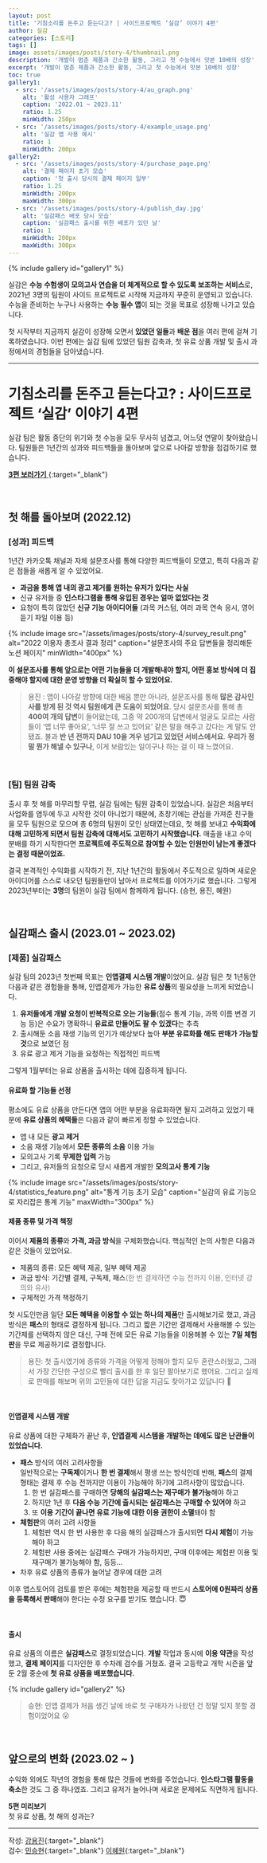 ```yaml
---
layout: post
title: '기침소리를 돈주고 듣는다고? | 사이드프로젝트 ‘실감’ 이야기 4편'
author: 실감
categories: [스토리]
tags: []
image: assets/images/posts/story-4/thumbnail.png
description: '개발이 멈춘 제품과 간소한 활동, 그리고 첫 수능에서 맛본 10배의 성장'
excerpt: '개발이 멈춘 제품과 간소한 활동, 그리고 첫 수능에서 맛본 10배의 성장'
toc: true
gallery1:
  - src: '/assets/images/posts/story-4/au_graph.png'
    alt: '활성 사용자 그래프'
    caption: '2022.01 ~ 2023.11'
    ratio: 1.25
    minWidth: 250px
  - src: '/assets/images/posts/story-4/example_usage.png'
    alt: '실감 앱 사용 예시'
    ratio: 1
    minWidth: 200px
gallery2:
  - src: '/assets/images/posts/story-4/purchase_page.png'
    alt: '결제 페이지 초기 모습'
    caption: '첫 출시 당시의 결제 페이지 일부'
    ratio: 1.25
    minWidth: 200px
    maxWidth: 300px
  - src: '/assets/images/posts/story-4/publish_day.jpg'
    alt: '실감패스 배포 당시 모습'
    caption: '실감패스 출시를 위한 배포가 있던 날'
    ratio: 1
    minWidth: 200px
    maxWidth: 300px
---
```


{% include gallery id="gallery1" %}

실감은 **수능 수험생이 모의고사 연습을 더 체계적으로 할 수 있도록 보조하는 서비스**로, 2021년 3명의 팀원이 사이드 프로젝트로 시작해 지금까지 꾸준히 운영되고 있습니다. 수능을 준비하는 누구나 사용하는 **수능 필수 앱**이 되는 것을 목표로 성장해 나가고 있습니다.

첫 시작부터 지금까지 실감이 성장해 오면서 **있었던 일들**과 **배운 점**을 여러 편에 걸쳐 기록하였습니다. 이번 편에는 실감 팀에 있었던 팀원 감축과, 첫 유료 상품 개발 및 출시 과정에서의 경험들을 담아냈습니다.

---

# 기침소리를 돈주고 듣는다고? : 사이드프로젝트 ‘실감’ 이야기 4편

실감 팀은 활동 중단의 위기와 첫 수능을 모두 무사히 넘겼고, 어느덧 연말이 찾아왔습니다. 팀원들은 1년간의 성과와 피드백들을 돌아보며 앞으로 나아갈 방향을 점검하기로 했습니다.

[**3편 보러가기** ](https://blog.silgam.app/story-3){:target="\_blank"}

<br>

## 첫 해를 돌아보며 (2022.12)

### [성과] 피드백

1년간 카카오톡 채널과 자체 설문조사를 통해 다양한 피드백들이 모였고, 특히 다음과 같은 점들을 새롭게 알 수 있었어요.

- **과금을 통해 앱 내의 광고 제거를 원하는 유저가 있다는 사실**
- 신규 유저들 중 **인스타그램을 통해 유입된 경우는 얼마 없었다는 것**
- 요청이 특히 많았던 **신규 기능 아이디어들** (과목 커스텀, 여러 과목 연속 응시, 영어듣기 파일 이용 등)

{% include image src="/assets/images/posts/story-4/survey_result.png" alt="2022 이용자 총조사 결과 정리" caption="설문조사의 주요 답변들을 정리해둔 노션 페이지" minWIdth="400px" %}

**이 설문조사를 통해 앞으로는 어떤 기능들을 더 개발해내야 할지, 어떤 홍보 방식에 더 집중해야 할지에 대한 운영 방향을 더 확실히 할 수 있었어요.**

> 용진 : 앱이 나아갈 방향에 대한 배움 뿐만 아니라, 설문조사를 통해 **많은 감사인사를 받게 된 것 역시 팀원에게 큰 도움이 되었어요**. 당시 설문조사를 통해 총 **400여 개의 답변**이 들어왔는데, 그중 약 200개의 답변에서 얼굴도 모르는 사람들이 ‘앱 너무 좋아요’, ‘너무 잘 쓰고 있어요’ 같은 말을 해주고 갔다는 게 말도 안됐죠. 불과 **반 년 전까지 DAU 10을 겨우 넘기고 있었던 서비스에서요**. **우리가 정말 뭔가 해낼 수 있구나**, 이게 보람있는 일이구나 하는 걸 이 때 느꼈어요.

<br>

### [팀] 팀원 감축

출시 후 첫 해를 마무리할 무렵, 실감 팀에는 팀원 감축이 있었습니다. 실감은 처음부터 사업화를 염두에 두고 시작한 것이 아니었기 때문에, 초창기에는 관심을 가져준 친구들을 모두 팀원으로 모으며 총 6명의 팀원이 모인 상태였는데요, 첫 해를 보내고 **수익화에 대해 고민하게 되면서 팀원 감축에 대해서도 고민하기 시작했습니다.** 매출을 내고 수익 분배를 하기 시작한다면 **프로젝트에 주도적으로 참여할 수 있는 인원만이 남는게 좋겠다는 결정 때문이었죠.**

결국 본격적인 수익화를 시작하기 전, 지난 1년간의 활동에서 주도적으로 일하며 새로운 아이디어를 스스로 내오던 팀원들만이 남아서 프로젝트를 이어가기로 했습니다. 그렇게 2023년부터는 **3명**의 팀원이 실감 팀에서 함께하게 됩니다. (승현, 용진, 혜원)

<br>

## 실감패스 출시 (2023.01 ~ 2023.02)

### [제품] 실감패스

실감 팀의 2023년 첫번째 목표는 **인앱결제 시스템 개발**이었어요. 실감 팀은 첫 1년동안 다음과 같은 경험들을 통해, 인앱결제가 가능한 **유료 상품**의 필요성을 느끼게 되었습니다.

1. **유저들에게 개발 요청이 반복적으로 오는 기능들**(점수 통계 기능, 과목 이름 변경 기능 등)은 수요가 명확하니 **유료로 만들어도 팔 수 있겠다**는 추측
2. 출시해둔 소음 재생 기능의 인기가 예상보다 높아 **부분 유료화를 해도 판매가 가능할 것**으로 보였던 점
3. 유료 광고 제거 기능을 요청하는 직접적인 피드백

그렇게 1월부터는 유료 상품을 출시하는 데에 집중하게 됩니다.

#### 유료화 할 기능들 선정

평소에도 유료 상품을 만든다면 앱의 어떤 부분을 유료화하면 될지 고려하고 있었기 때문에 **유료 상품의 혜택들**은 다음과 같이 빠르게 정할 수 있었습니다.

- 앱 내 모든 **광고 제거**
- 소음 재생 기능에서 **모든 종류의 소음** 이용 가능
- 모의고사 기록 **무제한 입력** 가능
- 그리고, 유저들의 요청으로 당시 새롭게 개발한 **모의고사 통계 기능**

{% include image src="/assets/images/posts/story-4/statistics_feature.png" alt="통계 기능 초기 모습" caption="실감의 유료 기능으로 자리잡은 통계 기능" maxWidth="300px" %}

#### 제품 종류 및 가격 책정

이어서 **제품의 종류**와 **가격, 과금 방식**을 구체화했습니다. 핵심적인 논의 사항은 다음과 같은 것들이 있었어요.

- 제품의 종류: 모든 혜택 제공, 일부 혜택 제공
- 과금 방식: 기간별 결제, 구독제, 패스<span style="color:gray">(한 번 결제하면 수능 전까지 이용, 인터넷 강의와 유사)</span>
- 구체적인 가격 책정하기

첫 시도인만큼 일단 **모든 혜택을 이용할 수 있는 하나의 제품**만 출시해보기로 했고, 과금 방식은 **패스**의 형태로 결정하게 됩니다. 그리고 짧은 기간만 결제해서 사용해볼 수 있는 기간제를 선택하지 않은 대신, 구매 전에 모든 유료 기능들을 이용해볼 수 있는 **7일 체험판**을 무료 제공하기로 결정합니다.

> 용진: 첫 출시였기에 종류와 가격을 어떻게 정해야 할지 모두 혼란스러웠고, 그래서 가장 간단한 구성으로 빨리 출시를 한 후 일단 팔아보기로 했어요. 그리고 실제로 판매를 해보며 위의 고민들에 대한 답을 지금도 찾아가고 있답니다 👀

<br>

#### 인앱결제 시스템 개발

유료 상품에 대한 구체화가 끝난 후, **인앱결제 시스템을 개발하는 데에도 많은 난관들이 있었습니다.**

- **패스** 방식의 여러 고려사항들  
  일반적으로는 **구독제**이거나 **한 번 결제**해서 평생 쓰는 방식인데 반해, **패스**의 결제 형태는 결제 후 수능 전까지만 이용이 가능해야 하기에 고려사항이 많았습니다.
  1. 한 번 실감패스를 구매하면 **당해의 실감패스는 재구매가 불가능**해야 하고
  2. 하지만 1년 후 **다음 수능 기간에 출시되는 실감패스는 구매할 수 있어야** 하고
  3. 또 **이용 기간이 끝나면 유료 기능에 대한 이용 권한이 소멸**돼야 함
- **체험판**의 여러 고려 사항들
  1. 체험판 역시 한 번 사용한 후 다음 해의 실감패스가 출시되면 **다시 체험**이 가능해야 하고
  2. 체험판 사용 중에는 실감패스 구매가 가능하지만, 구매 이후에는 체험판 이용 및 재구매가 불가능해야 함, 등등…
- 차후 유료 상품의 종류가 늘어날 경우에 대한 고려

이후 앱스토어의 검토를 받은 후에는 체험판을 제공할 때 반드시 **스토어에 0원짜리 상품을 등록해서 판매**해야 한다는 수정 요구를 받기도 했습니다. 😇

<br>

#### 출시

유료 상품의 이름은 **실감패스**로 결정되었습니다. **개발** 작업과 동시에 **이용 약관**을 작성했고, **결제 페이지**를 디자인한 후 수차례 검수를 거쳤죠. 결국 고등학교 개학 시즌을 앞둔 2월 중순에 **첫 유료 상품을 배포했습니다.**

{% include gallery id="gallery2" %}

> 승현: 인앱 결제가 처음 생긴 날에 바로 첫 구매자가 나왔던 건 정말 잊지 못할 경험이었어요 😮

<br>

## 앞으로의 변화 (2023.02 ~ )

수익화 외에도 작년의 경험을 통해 많은 것들에 변화를 주었습니다. **인스타그램 활동을 축소**한 것도 그 중 하나였죠. 그리고 유저가 늘어나며 새로운 문제에도 직면하게 됩니다.

**5편 미리보기**  
첫 유료 상품, 첫 해의 성과는?

---

작성: [강용진](https://www.instagram.com/self_educator){:target="\_blank"}  
검수: [민승현](https://www.linkedin.com/in/seunghyunmin/){:target="\_blank"} [이혜원](https://www.instagram.com/hyermione_hyeranger/){:target="\_blank"}
